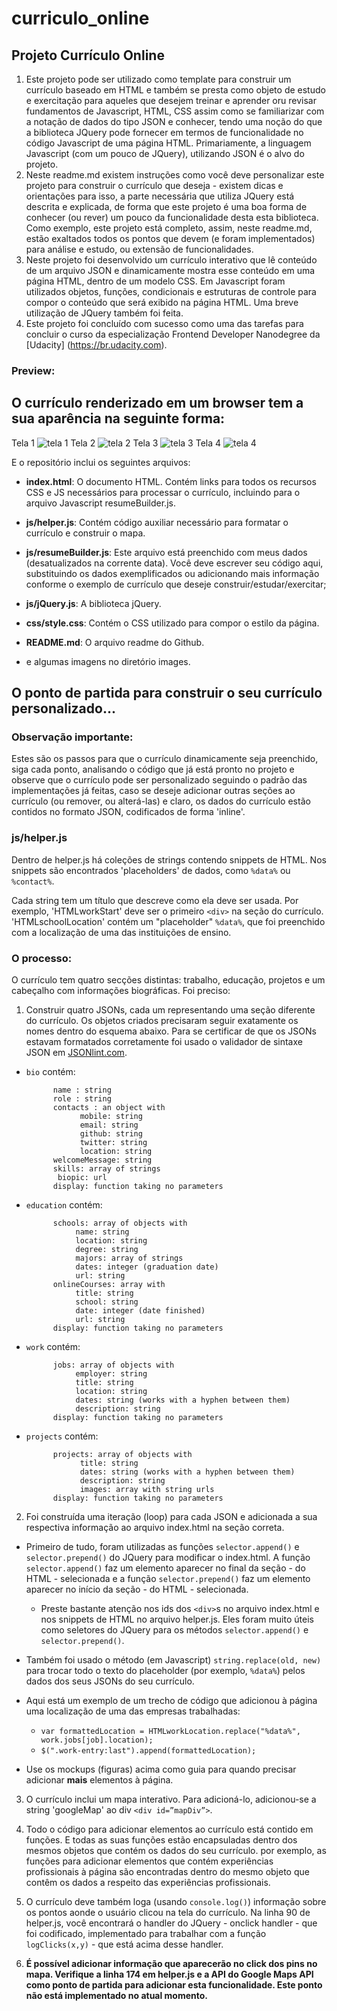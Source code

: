 # curriculo_online
## Projeto Currículo Online

1. Este projeto pode ser utilizado como template para construir um currículo baseado em HTML e também se presta como objeto de estudo e exercitação para aqueles que desejem treinar e aprender oru revisar fundamentos de Javascript, HTML, CSS assim como se familiarizar com a notação de dados do tipo JSON e conhecer, tendo uma noção do que a biblioteca JQuery pode fornecer em termos de funcionalidade no código Javascript de uma página HTML. Primariamente, a linguagem Javascript (com um pouco de JQuery), utilizando JSON é o alvo do projeto.
2. Neste readme.md existem instruções como você deve personalizar este projeto para construir o currículo que deseja - existem dicas e orientações para isso, a parte necessária que utiliza JQuery está descrita e explicada, de forma que este projeto é uma boa forma de conhecer (ou rever) um pouco da funcionalidade desta esta biblioteca. Como exemplo, este projeto está completo, assim, neste readme.md, estão exaltados todos os pontos que devem (e foram implementados) para análise e estudo, ou extensão de funcionalidades.
2. Neste projeto foi desenvolvido um currículo interativo que lê conteúdo de um arquivo JSON e dinamicamente mostra esse conteúdo em uma página HTML, dentro de um modelo CSS. Em Javascript foram utilizados objetos, funções, condicionais e estruturas de controle para compor o conteúdo que será exibido na página HTML. Uma breve utilização de JQuery também foi feita.
3. Este projeto foi concluído com sucesso como uma das tarefas para concluir o curso da especialização Frontend Developer Nanodegree da [Udacity] (https://br.udacity.com).


### Preview:

## O currículo renderizado em um browser tem a sua aparência na seguinte forma:

Tela 1
![tela 1](https://lqz02q-dm2306.files.1drv.com/y4mID1HDWZbzVcQA12GVYfAPwWm_SU73McfsGExZKDPziAJ64Yscl697EJqtCVh1gZrgWM7Q1v_feuJLoDuvi7EaJgBrhamp8wfkhNCDNIbNDkvE_aIQIir1P4wb3na8TX2-PjDfwWBCY3Sq7EdUwbWXreEEliQTJApDIIVbpcs2f6xzHcz3NtgHkpxg2rc6BrWWHVeOIYHhQdVpwiOZyKNyw?width=1261&height=892&cropmode=none)
Tela 2
![tela 2](https://afrrwq-dm2306.files.1drv.com/y4mU2AC55pvMD05tBiS_PWbi5NOWUBzMMKeQ_RjKBYxFMKOCNGp-2pdbfO6V5G1QaWyheYo8Gi0G4EsT9YPjIbTJqeXQY7GGRTOkI9Ar3Cmp84OAPlJWiTPbT3leGDZogxnPGxtb71_jEc3P_k_qJuFys6qezKGy5xIi3AIAr7hNTyE85ToLseAau6BItO0yLVbCpNpipdN8nHJ3g3hKQFVQw?width=1261&height=892&cropmode=none)
Tela 3
![tela 3](https://zevdhw.dm2302.livefilestore.com/y4mvgZSgWxZPATwLWZCnfgsYzjqszSBwy7KaND1jEQ57SFn8MgNsdlc9hy_sSB6wCnoYaXwzS2-h2AwlJRWoFUflPRCl1gMgIeCJ6FeK8wmFGzn3rpE0Rc4qUvvu1oG-ygBtQbcVGbJXeA1sw5bfo5rW7yJd1-6Fdid7LctEuxCpOPrdnqQ-GFfC8VyXQYzCiYg-NlS8trzsVfXPnqzhijX8w?width=1263&height=612&cropmode=none)
Tela 4
![tela 4](https://nkm6bw.dm1.livefilestore.com/y4mWEeaedhShVxFqG65SvPABQFUTQp6UfZUKFRK1M3YGuvB3FAHsQ6CPgCt-h8xBfU1iHO6AFrl52yyC2zoGnAKy_66FzzsTmSf3PVsv9nd0dooK-gi57KL0PDUq6beib8NjwNw5wgtTlj8Qyj6ryt8y3KWTJcTy40Qpmbu_vHyLNGOkJh9M-Qn2KwH41Uq0FSKeH05oDMh1WcJItsPECjB2Q?width=1263&height=608&cropmode=none)

E o repositório inclui os seguintes arquivos:

* **index.html**: O documento HTML. Contém links para todos os recursos CSS e JS necessários para processar o currículo, incluindo para o arquivo Javascript resumeBuilder.js.
* **js/helper.js**: Contém código auxiliar necessário para formatar o currículo e construir o mapa. 
* **js/resumeBuilder.js**: Este arquivo está preenchido com meus dados (desatualizados na corrente data). Você deve escrever seu código aqui, substituindo os dados exemplificados ou adicionando mais informação conforme o exemplo de currículo que deseje construir/estudar/exercitar;
* **js/jQuery.js**: A biblioteca jQuery.
* **css/style.css**: Contém o CSS utilizado para compor o estilo da página. 
* **README.md**: O arquivo readme do Github.

* e algumas imagens no diretório images.

## O ponto de partida para construir o seu currículo personalizado...

### Observação importante:
Estes são os passos para que o currículo dinamicamente seja preenchido, siga cada ponto, analisando o código que já está pronto no projeto e observe que o currículo pode ser personalizado seguindo o padrão das implementações já feitas, caso se deseje adicionar outras seções ao currículo (ou remover, ou alterá-las) e claro, os dados do currículo estão contidos no formato JSON, codificados de forma 'inline'.
 
### js/helper.js
Dentro de helper.js há coleções de strings contendo snippets de HTML. Nos snippets são encontrados 'placeholders' de dados, como `%data%` ou `%contact%`.

Cada string tem um título que descreve como ela deve ser usada. Por exemplo, 'HTMLworkStart' deve ser o primeiro `<div>` na seção do currículo. 'HTMLschoolLocation' contém um "placeholder" `%data%`, que foi preenchido com a localização de uma das instituições de ensino.

### O processo:
O currículo tem quatro secções distintas: trabalho, educação, projetos e um cabeçalho com informações biográficas. Foi preciso:

1. Construir quatro JSONs, cada um representando uma seção diferente do currículo. Os objetos criados precisaram seguir exatamente os nomes dentro do esquema abaixo. Para se certificar de que os JSONs estavam formatados corretamente foi usado o validador de sintaxe JSON em <a href="http://jsonlint.com/" target="_blank"> JSONlint.com</a>.

* `bio` contém:
        
            name : string
            role : string
            contacts : an object with
                  mobile: string
                  email: string 
                  github: string
                  twitter: string 
                  location: string
            welcomeMessage: string 
            skills: array of strings
             biopic: url
            display: function taking no parameters

* `education` contém:
      
            schools: array of objects with
                 name: string
                 location: string
                 degree: string
                 majors: array of strings
                 dates: integer (graduation date)
                 url: string
            onlineCourses: array with
                 title: string
                 school: string
                 date: integer (date finished)
                 url: string
            display: function taking no parameters

* `work` contém:
          
            jobs: array of objects with
                 employer: string 
                 title: string 
                 location: string 
                 dates: string (works with a hyphen between them)
                 description: string 
            display: function taking no parameters

* `projects` contém:

            projects: array of objects with
                  title: string 
                  dates: string (works with a hyphen between them)
                  description: string
                  images: array with string urls
            display: function taking no parameters

2. Foi construída uma iteração (loop) para cada JSON e adicionada a sua respectiva informação ao arquivo index.html na seção correta.

* Primeiro de tudo, foram utilizadas as funções `selector.append()` e `selector.prepend()` do JQuery  para modificar o index.html.  A função `selector.append()` faz um elemento aparecer no final da seção - do HTML - selecionada e a função `selector.prepend()` faz um elemento aparecer no início da seção - do HTML - selecionada.
 	
	* Preste bastante atenção nos ids dos `<div>`s no arquivo index.html e nos snippets de HTML no arquivo helper.js. Eles foram muito úteis como seletores do JQuery para os métodos `selector.append()` e `selector.prepend()`.
   
* Também foi usado o método (em Javascript)  `string.replace(old, new)` para trocar todo o texto do placeholder (por exemplo, `%data%`) pelos dados dos seus JSONs do seu currículo.

* Aqui está um exemplo de um trecho de código que adicionou à página uma localização de uma das empresas trabalhadas:

   * `var formattedLocation = HTMLworkLocation.replace("%data%", work.jobs[job].location);`
   * `$(".work-entry:last").append(formattedLocation);`

 * Use os mockups (figuras) acima como guia para quando precisar adicionar **mais** elementos à página.

3. O currículo inclui um mapa interativo. Para adicioná-lo, adicionou-se a string 'googleMap' ao div `<div id=”mapDiv”>`.

4. Todo o código para adicionar elementos ao currículo está contido em funções. E todas as suas funções estão encapsuladas dentro dos mesmos objetos que contém os dados do seu currículo. por exemplo, as funções para adicionar elementos que contém experiências profissionais à página são encontradas dentro do mesmo objeto que contêm os dados a respeito das experiências profissionais.

5. O currículo deve também loga (usando `console.log()`) informação sobre os pontos aonde o usuário clicou na tela do currículo. Na linha 90 de  helper.js, você encontrará o handler do JQuery - onclick handler - que foi codificado, implementado para trabalhar com a função `logClicks(x,y)` - que está acima desse handler.
6. **É possível adicionar informação que aparecerão no click dos pins no mapa. Verifique a linha 174 em helper.js e a API do Google Maps API como ponto de partida para adicionar esta funcionalidade. Este ponto não está implementado no atual momento.**
